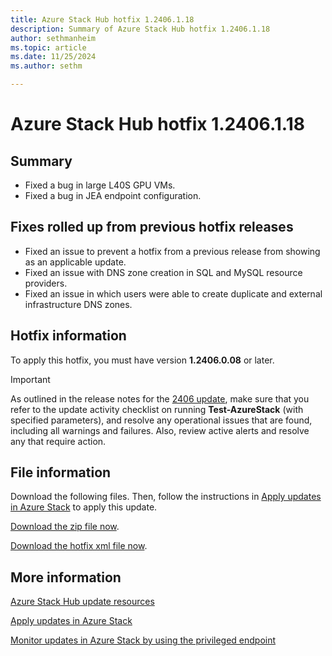 ```yaml
---
title: Azure Stack Hub hotfix 1.2406.1.18
description: Summary of Azure Stack Hub hotfix 1.2406.1.18
author: sethmanheim
ms.topic: article
ms.date: 11/25/2024
ms.author: sethm

---
```


# Azure Stack Hub hotfix 1.2406.1.18

## Summary

- Fixed a bug in large L40S GPU VMs.
- Fixed a bug in JEA endpoint configuration.

## Fixes rolled up from previous hotfix releases

- Fixed an issue to prevent a hotfix from a previous release from showing as an applicable update.
- Fixed an issue with DNS zone creation in SQL and MySQL resource providers.
- Fixed an issue in which users were able to create duplicate and external infrastructure DNS zones.

## Hotfix information

To apply this hotfix, you must have version **1.2406.0.08** or later.

> [!IMPORTANT]
> As outlined in the release notes for the [2406 update](release-notes.md?view=azs-2406&preserve-view=true), make sure that you refer to the update activity checklist on running **Test-AzureStack** (with specified parameters), and resolve any operational issues that are found, including all warnings and failures. Also, review active alerts and resolve any that require action.

## File information

Download the following files. Then, follow the instructions in [Apply updates in Azure Stack](azure-stack-apply-updates.md) to apply this update.

[Download the zip file now](https://azurestackhub.azureedge.net/PR/download/MAS_ProdHotfix_1.2406.1.18/HotFix/AzS_Update_1.2406.1.18.zip).

[Download the hotfix xml file now](https://azurestackhub.azureedge.net/PR/download/MAS_ProdHotfix_1.2406.1.18/HotFix/metadata.xml).

## More information

[Azure Stack Hub update resources](azure-stack-updates.md)

[Apply updates in Azure Stack](azure-stack-apply-updates.md)

[Monitor updates in Azure Stack by using the privileged endpoint](azure-stack-monitor-update.md)
